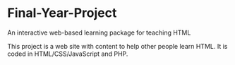 # Final-Year-Project
An interactive web-based learning package for teaching HTML

This project is a web site with content to help other people learn HTML.
It is coded in HTML/CSS/JavaScript and PHP. 
